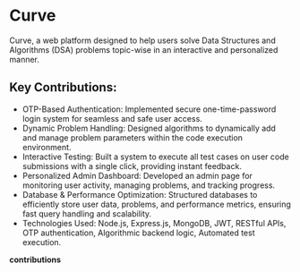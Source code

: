 # Curve
Curve, a web platform designed to help users solve Data Structures and Algorithms (DSA) problems topic-wise in an interactive and personalized manner.
## Key Contributions:

- OTP-Based Authentication: Implemented secure one-time-password login system for seamless and safe user access.
- Dynamic Problem Handling: Designed algorithms to dynamically add and manage problem parameters within the code execution environment.
- Interactive Testing: Built a system to execute all test cases on user code submissions with a single click, providing instant feedback.
- Personalized Admin Dashboard: Developed an admin page for monitoring user activity, managing problems, and tracking progress.
- Database & Performance Optimization: Structured databases to efficiently store user data, problems, and performance metrics, ensuring fast query handling and scalability.
- Technologies Used: Node.js, Express.js, MongoDB, JWT, RESTful APIs, OTP authentication, Algorithmic backend logic, Automated test execution.

**contributions**
